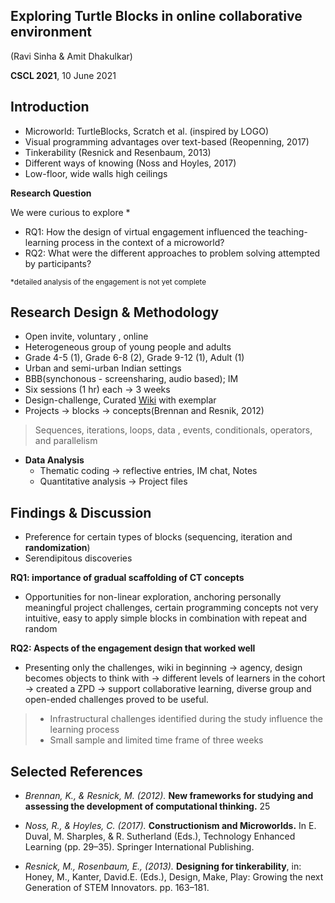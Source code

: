 <style>
.reveal section  {
font-size: 0.7em;

display: block;
position: absolute;
width: 40%;
right:0;
box-shadow: 0px 1px 4px rgba(0, 0, 0, 0.5);

}
.reveal table {
  margin-left: auto;
  margin-right: auto; 
  font-size: 0.7em; 
}

.reveal section > section  {
font-size: 0.9em;

}

.reveal footer {
  padding: 25px;
  font-size: 0.5em;
}

.reveal td, th {
vertical-align: middle; 
text-align: center;

/*  border: 1px solid #999;*/
} 

/*
.reveal ul
{ 
  
  list-style-type:;
  color:;
}

.reveal a {
color: rgba(200,50,100,0.9);
text-decoration: none;
transition: color .15s ease; 
}

.reveal a:hover {
  color: #6ca0e8;
  text-shadow: none;
  border: none; 
}

.reveal blockquote {
  display: block;
  position: relative;
  width: 70%;
  margin: 20px auto;
  padding: 5px;
  font-style: italic;
  background: rgba(20, 255, 255, .1);
  box-shadow: 0px 0px 2px rgba(0, 0, 0, 0.2); 
  }
*/
</style>

## Exploring Turtle Blocks in online collaborative environment
 <!-- .slide: data-background="./assets/turtleBlocks/img/hi-1.png" -->
<!-- .slide:  style="position: absolute; width: 60%;  right: 0; box-shadow: 0 1px 4px rgba(0,0,0,0.5), 0 5px 25px rgba(0,0,0,0.2); background-color: rgba(0, 0, 0, 0.9); color: #fff; padding: 20px; font-size: 20px; text-align: left"-->
(Ravi Sinha & Amit Dhakulkar)

**CSCL 2021**,  10 June 2021



## Introduction
<!-- .slide:   data-background="./assets/turtleBlocks/img/turtle-random.png" -->
<!-- .slide:  style="position: absolute; width: 60%; right: 0; box-shadow: 0 1px 4px rgba(0,0,0,0.5), 0 5px 25px rgba(0,0,0,0.2); background-color: rgba(0, 0, 0, 0.9); color: #fff; padding: 20px; font-size: 20px; text-align: left"-->
-  Microworld: TurtleBlocks, Scratch et al. (inspired by LOGO)<!-- .element: class="fragment" data-fragment-index="1"-->
- Visual programming advantages over text-based (Reopenning, 2017) <!-- .element: class="fragment" data-fragment-index="2"-->
- Tinkerability (Resnick and Resenbaum, 2013) <!-- .element: class="fragment" data-fragment-index="3"-->
- Different ways of knowing (Noss and Hoyles, 2017) <!-- .element: class="fragment" data-fragment-index="4"-->
- Low-floor, wide walls high ceilings<!-- .element: class="fragment" data-fragment-index="5"-->  

**Research Question**  <!-- .element: class="fragment" data-fragment-index="6"-->

We were curious to explore *<!-- .element: class="fragment" data-fragment-index="6"-->
- RQ1: How the design of virtual engagement influenced the teaching-learning process in the context of a microworld?<!-- .element: class="fragment" data-fragment-index="6"-->
- RQ2: What were the different approaches to problem solving attempted by participants?<!-- .element: class="fragment" data-fragment-index="7"-->

<small>*detailed analysis of the engagement is not yet complete <!-- .element: class="fragment" data-fragment-index="1"--></small>



## Research Design & Methodology  
<!-- .slide:   data-background="./assets/turtleBlocks/img/project-1.png" -->
<!-- .slide:  style="position: absolute; width: 60%; right: 0; box-shadow: 0 1px 4px rgba(0,0,0,0.5), 0 5px 25px rgba(0,0,0,0.2); background-color: rgba(0, 0, 0, 0.9); color: #fff; padding: 20px; font-size: 20px; text-align: left"-->
- Open invite, voluntary , online
- Heterogeneous group of young people and adults 
- Grade 4-5 (1), Grade 6-8 (2), Grade 9-12 (1), Adult (1)
- Urban and semi-urban Indian settings
- BBB(synchonous - screensharing, audio based); IM
- Six sessions (1 hr) each ->  3 weeks
- Design-challenge, Curated [Wiki](https://metastudio.org/t/turtleart-challenges-wiki/4036) with exemplar
- Projects -> blocks -> concepts(Brennan and Resnik, 2012)
> Sequences, iterations, loops, data , events, conditionals, operators, and parallelism
- **Data Analysis**
  - Thematic coding -> reflective entries, IM chat, Notes
  - Quantitative analysis ->  Project files



## Findings & Discussion
<!-- .slide:   data-background="./assets/turtleBlocks/img/block-frequency-2.png" -->
<!-- .slide:  style="position: absolute; width: 60%; right: 0; box-shadow: 0 1px 4px rgba(0,0,0,0.5), 0 5px 25px rgba(0,0,0,0.2); background-color: rgba(0, 0, 0, 0.9); color: #fff; padding: 20px; font-size: 20px; text-align: left"-->
- Preference for certain types of blocks (sequencing, iteration and **randomization**)
- Serendipitous discoveries

**RQ1: importance of gradual scaffolding of CT concepts**  
- Opportunities for non-linear exploration,  anchoring personally meaningful project challenges, certain programming concepts not very intuitive, easy to apply simple blocks in combination with repeat and random

**RQ2: Aspects of the engagement design that worked well**  
- Presenting only the challenges, wiki in beginning -> agency, design becomes objects to think with -> different levels of learners in the cohort -> created a ZPD -> support collaborative learning, diverse group and open-ended challenges proved to be useful.

>- Infrastructural challenges identified during the study influence the learning process
> - Small sample and limited time frame of three weeks



## Selected References
<!-- .slide:   data-background="./assets/turtleBlocks/img/square-spiral-bg.png" -->
<!-- .slide:  style="position: absolute; width: 60%; right: 0; box-shadow: 0 1px 4px rgba(0,0,0,0.5), 0 5px 25px rgba(0,0,0,0.2); background-color: rgba(0, 0, 0, 0.9); color: #fff; padding: 20px; font-size: 20px; text-align: left"-->
- _Brennan, K., & Resnick, M. (2012)._ **New frameworks for studying and assessing the development of computational thinking.** 25

- _Noss, R., & Hoyles, C. (2017)._ **Constructionism and Microworlds.** In E. Duval, M. Sharples, & R. Sutherland (Eds.), Technology Enhanced Learning (pp. 29–35). Springer International Publishing.

- _Resnick, M., Rosenbaum, E., (2013)._ **Designing for tinkerability**, in: Honey, M., Kanter, David.E. (Eds.), Design, Make, Play: Growing the next Generation of STEM Innovators. pp. 163–181.